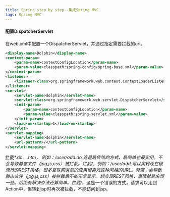 ```yaml
---
title: Spring step by step--集成Spring MVC
tags: Spring MVC
---
```


#### 配置DispatcherServlet

在web.xml中配置一个DispatcherServlet，并通过<servlet-mapping>指定需要拦截的url。

```XML
<display-name>Dolphin</display-name>
<context-param>
    <param-name>contextConfigLocation</param-name>
    <param-value>classpath:spring-config/spring-base.xml</param-value>
</context-param>
<listener>
    <listener-class>org.springframework.web.context.ContextLoaderListener</listener-class>
</listener>
<servlet>
    <servlet-name>dolphin</servlet-name>
    <servlet-class>org.springframework.web.servlet.DispatcherServlet</servlet-class>
    <init-param>
        <param-name>contextConfigLocation</param-name>
        <param-value>classpath:spring-servlet.xml</param-value>
    </init-param>
    <load-on-startup>1</load-on-startup>
</servlet>
<servlet-mapping>
    <servlet-name>dolphin</servlet-name>
    <url-pattern>/</url-pattern>
</servlet-mapping>
```

拦截*.do、*.htm， 例如：/user/add.do,这是最传统的方式，最简单也最实用。不会导致静态文件（jpg,js,css）被拦截。拦截/，例如：/user/add,可以实现现在很流行的REST风格。很多互联网类型的应用很喜欢这种风格的URL。弊端：会导致静态文件（jpg,js,css）被拦截后不能正常显示。想实现REST风格，事情就是麻烦一些。后面有解决办法还算简单。拦截/*，这是一个错误的方式，请求可以走到Action中，但转到jsp时再次被拦截，不能访问到jsp。

#### 





